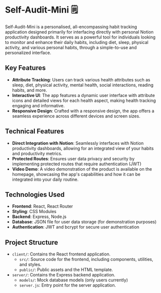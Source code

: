 # Self-Audit-Mini 🗒️

Self-Audit-Mini is a personalised, all-encompassing habit tracking application designed primarily for interfacing directly with personal Notion productivity dashboards. It serves as a powerful tool for individuals looking to monitor and enhance their daily habits, including diet, sleep, physical activity, and various personal habits, through a simple-to-use and personalized interface.

## Key Features

- **Attribute Tracking**: Users can track various health attributes such as sleep, diet, physical activity, mental health, social interactions, reading habits, and more.
- **Interactive UI**: The app features a dynamic user interface with attribute icons and detailed views for each health aspect, making health tracking engaging and informative.
- **Responsive Design**: Crafted with a responsive design, the app offers a seamless experience across different devices and screen sizes.

## Technical Features

- **Direct Integration with Notion**: Seamlessly interfaces with Notion productivity dashboards, allowing for an integrated view of your habits and productivity metrics.
- **Protected Routes**: Ensures user data privacy and security by implementing protected routes that require authentication (JWT)
- **Video Demo**: A video demonstration of the product is available on the homepage, showcasing the app's capabilities and how it can be integrated into your daily routine.

## Technologies Used

- **Frontend**: React, React Router
- **Styling**: CSS Modules
- **Backend**: Express, Node.js
- **Database**: JSON file for user data storage (for demonstration purposes)
- **Authentication**: JWT and bcrypt for secure user authentication

## Project Structure

- `client/`: Contains the React frontend application.
  - `src/`: Source code for the frontend, including components, utilities, and styles.
  - `public/`: Public assets and the HTML template.
- `server/`: Contains the Express backend application.
  - `models/`: Mock database models (only users currently)
  - `server.js`: Entry point for the server application.
